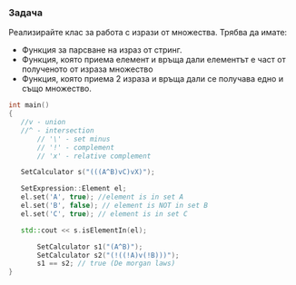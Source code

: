 ### Задача
Реализирайте клас за работа с изрази от множества. Трябва да имате:

- Функция за парсване на израз от стринг.
- Функция, която приема елемент и връща дали елементът е част от полученото от израза множество
- Функция, която приема 2 израза и връща дали се получава едно и също множество.

 ```c++
int main()
{
	//v - union
	//^ - intersection
        // '\' - set minus
        // '!' - complement
        // 'x' - relative complement

	SetCalculator s("(((A^B)vC)vX)");

	SetExpression::Element el;
	el.set('A', true); //element is in set A
	el.set('B', false); // element is NOT in set B
	el.set('C', true); // element is in set C

	std::cout << s.isElementIn(el);

        SetCalculator s1("(A^B)");
        SetCalculator s2("(!((!A)v(!B)))");
        s1 == s2; // true (De morgan laws)
}
 ```